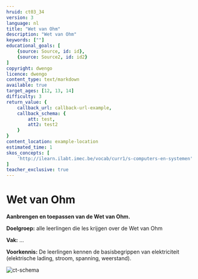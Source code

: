 ```yaml
---
hruid: ct03_34
version: 3
language: nl
title: "Wet van Ohm"
description: "Wet van Ohm"
keywords: [""]
educational_goals: [
    {source: Source, id: id}, 
    {source: Source2, id: id2}
]
copyright: dwengo
licence: dwengo
content_type: text/markdown
available: true
target_ages: [12, 13, 14]
difficulty: 3
return_value: {
    callback_url: callback-url-example,
    callback_schema: {
        att: test,
        att2: test2
    }
}
content_location: example-location
estimated_time: 1
skos_concepts: [
    'http://ilearn.ilabt.imec.be/vocab/curr1/s-computers-en-systemen'
]
teacher_exclusive: true
---
```

# Wet van Ohm

**Aanbrengen en toepassen van de Wet van Ohm.**

**Doelgroep:** alle leerlingen die les krijgen over de Wet van Ohm

**Vak:** ...

**Voorkennis:** De leerlingen kennen de basisbegrippen van elektriciteit (elektrische lading, stroom, spanning, weerstand).


![ct-schema](@learning-object/m_ct03_34/nl/3)


